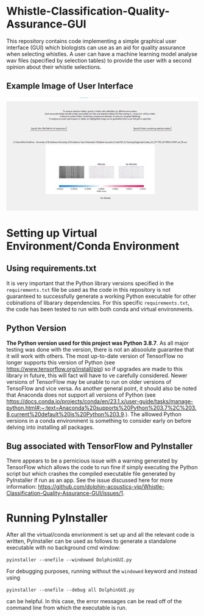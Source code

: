 # Whistle-Classification-Quality-Assurance-GUI
This repository contains code implementing a simple graphical user interface (GUI) which biologists can use as an aid for quality assurance when selecting whistles. A user can have a machine learning model analyse wav files (specified by selection tables) to provide the user with a second opinion about their whistle selections.

## Example Image of User Interface
<img src = "images/GUI_example.jpg" width = "700">

# Setting up Virtual Environment/Conda Environment

## Using requirements.txt
It is very important that the Python library versions specified in the `requirements.txt` file be used as the code in this repository is not guaranteed to successfully generate a working Python executable for other cobinations of libarary dependencies. For this specific `requirements.txt`, the code has been tested to run with both conda and virtual environments. 

## Python Version
**The Python version used for this project was Python 3.8.7**. As all major testing was done with the version, there is not an absoolute guarantee that it will work with others. The most up-to-date version of TensorFlow no longer supports this version of Python (see https://www.tensorflow.org/install/pip) so if upgrades are made to this library in future, this will fact will have to ve carefully considered. Newer versions of TensorFlow may be unable to run on older versions of TensoFlow and vice versa. As another general point, it should also be noted that Anaconda does not support all versions of Python (see https://docs.conda.io/projects/conda/en/23.1.x/user-guide/tasks/manage-python.html#:~:text=Anaconda%20supports%20Python%203.7%2C%203.8,current%20default%20is%20Python%203.9.). The alllowed Python versions in a conda environment is something to consider early on before delving into installing all packages.

## Bug associated with TensorFlow and PyInstaller
There appears to be a pernicious issue with a warning generated by TensorFlow which allows the code to run fine if simply executing the Python script but which crashes the compiled executable file generated by PyInstaller if run as an app. See the issue discussed here for more information: https://github.com/dolphin-acoustics-vip/Whistle-Classification-Quality-Assurance-GUI/issues/1.

# Running PyInstaller 
After all the virtual/conda envrionment is set up and all the relevant code is written, PyInstaller can be used as follows to generate a standalone executable with no background cmd window:

`pyinstaller --onefile --windowed DolphinGUI.py`

For debugging purposes, running without the `windowed` keyword and instead using 

`pyinstaller --onefile --debug all DolphinGUI.py`

can be helpful. In this case, the error messages can be read off of the command line from which the executable is run.



